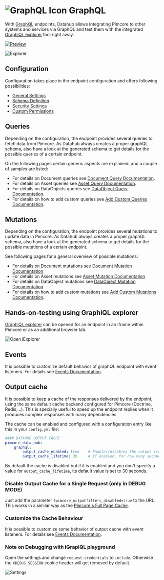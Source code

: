 # ![GraphQL Icon](../img/graphql/logo_small.png) GraphQL 

With [GraphQL](https://graphql.org/) endpoints, Datahub allows integrating Pimcore to other systems 
and services via GraphQL and test them with the integrated 
[GraphiQL explorer](https://github.com/graphql/graphiql/tree/main/packages/graphiql#readme) tool right away. 

[![Preview](../img/graphql/intro_preview.png)](../img/graphql/intro.mp4)

![Explorer](../img/graphql/iexplorer.png)


## Configuration
Configuration takes place in the endpoint configuration and offers following possibilities: 
- [General Settings](./01_Configuration/01_General_Settings.md)
- [Schema Definition](./01_Configuration/02_Schema_Settings.md)
- [Security Settings](./01_Configuration/03_Security_Settings.md)
- [Custom Permissions](./01_Configuration/04_Custom_Permissions.md)

## Queries
Depending on the configuration, the endpoint provides several queries to fetch data from Pimcore. As 
Datahub always creates a proper graphQL schema, also have a look at the generated schema to get details
for the possible queries of a certain endpoint. 

On the following pages certain generic aspects are explained, and a couple of samples are listed: 
* For details on Document queries see [Document Query Documentation](./04_Query/01_Document_Queries.md).
* For details on Asset queries see [Asset Query Documentation](./04_Query/04_Asset_Queries.md).
* For details on DataObjects queries see [DataObject Query Documentation](./04_Query/05_DataObject_Queries.md).
* For details on how to add custom queries see [Add Custom Queries Documentation](./04_Query/20_Add_Custom_Query.md).


## Mutations
Depending on the configuration, the endpoint provides several mutations to update data in Pimcore. As 
Datahub always creates a proper graphQL schema, also have a look at the generated schema to get details
for the possible mutations of a certain endpoint. 

See following pages for a general overview of possible mutations:
- For details on Document mutations see [Document Mutation Documentation](./07_Mutation/01_Document_Mutations.md)
- For details on Asset mutations see [Asset Mutation Documentation](./07_Mutation/04_Asset_Mutations.md)
- For details on DataObject mutations see [DataObject Mutation Documentation](./07_Mutation/20_DataObject_Mutations.md)  
- For details on how to add custom mutations see [Add Custom Mutations Documentation](./07_Mutation/27_Add_Custom_Mutations.md).


## Hands-on-testing using GraphiQL explorer
[GraphiQL explorer](https://github.com/graphql/graphiql/tree/main/packages/graphiql#readme) can be opened
for an endpoint in an iframe within Pimcore or as an additional browser tab. 

![Open iExplorer](../img/graphql/open_explorer.png)


## Events
It is possible to customize default behavior of graphQL endpoint with event listeners. For details 
see [Events Documentation](./10_Events.md). 


## Output cache
It is possible to keep a cache of the responses delivered by the endpoint, using the same default cache backend configured for Pimcore (Doctrine, Redis,...). This is specially useful to speed up the endpoint replies when it produces complex responses with many dependencies.

The cache can be enabled and configured with a configuration entry like this in your `config.yml` file:
```yml
#### DATAHUB OUTPUT CACHE
pimcore_data_hub:
    graphql:
        output_cache_enabled: true    # Enables/disables the output (responses) cache
        output_cache_lifetime: 20     # If enabled, for how many seconds each response will be cached
```
By default the cache is disabled but if it is enabled and you don't specify a value for `output_cache_lifetime`, its default value is set to 30 seconds.

### Disable Output Cache for a Single Request (only in DEBUG MODE)
Just add the parameter `?pimcore_outputfilters_disabled=true` to the URL. This works in a similar way as the [Pimcore's Full Page Cache](https://pimcore.com/docs/pimcore/current/Development_Documentation/Development_Tools_and_Details/Cache/Full_Page_Cache.html).

### Customize the Cache Behaviour
It is possible to customize some behavior of output cache with event listeners. For details 
see [Events Documentation](./10_Events.md).

### Note on Debugging with iGraplQL playground

Open the settings and change `request.credentials` to `include`. Otherwise the 
`XDEBUG_SESSION` cookie header will get removed by default.

![Settings](../img/graphql/debugging.png)
